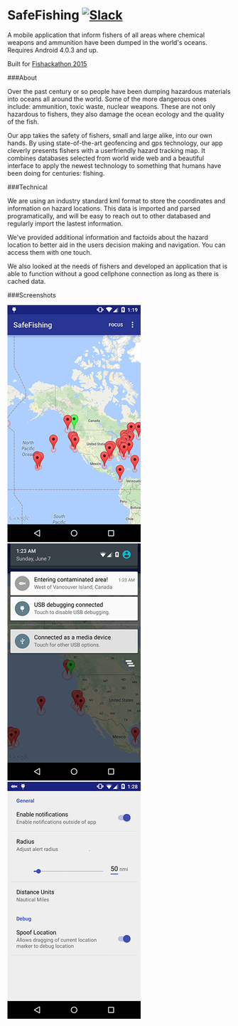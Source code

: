SafeFishing [![Slack][slackin-badge]][slackin]
============

A mobile application that inform fishers of all areas where chemical weapons and ammunition have been dumped in the world's oceans. Requires Android 4.0.3 and up.

Built for [Fishackathon 2015](http://fishackathon2015.challengepost.com/)

###About

Over the past century or so people have been dumping hazardous materials into oceans all around the world. Some of the more dangerous ones include: ammunition, toxic waste, nuclear weapons. These are not only hazardous to fishers, they also damage the ocean ecology and the quality of the fish.

Our app takes the safety of fishers, small and large alike, into our own hands. By using state-of-the-art geofencing and gps technology, our app cleverly presents fishers with a userfriendly hazard tracking map. It  combines databases selected from world wide web and a beautiful interface to apply the newest technology to something that humans have been doing for centuries: fishing.

###Technical

We are using an industry standard kml format to store the coordinates and information on hazard locations. This data is imported and parsed programatically, and will be easy to reach out to other databased and regularly import the lastest information.

We've provided additional information and factoids about the hazard location to better aid in the users decision making and navigation. You can access them with one touch.

We also looked at the needs of fishers and developed an application that is able to function without a good cellphone connection as long as there is cached data.

###Screenshots

![Homepage](/app/src/main/assets/home.png "Homepage")  ![Notification](/app/src/main/assets/notification.png "Notification")  ![Settings](/app/src/main/assets/settings.png "Settings page")

[slackin]: https://murmuring-eyrie-9747.herokuapp.com/
[slackin-badge]: https://murmuring-eyrie-9747.herokuapp.com/badge.svg
